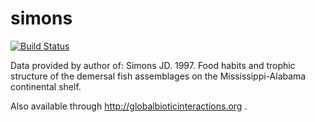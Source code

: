 # simons
[![Build Status](https://travis-ci.org/globalbioticinteractions/simons.svg?branch=master)](https://travis-ci.org/globalbioticinteractions/simons)

Data provided by author of: Simons JD. 1997. Food habits and trophic structure of the demersal fish assemblages on the Mississippi-Alabama continental shelf.

Also available through http://globalbioticinteractions.org .
